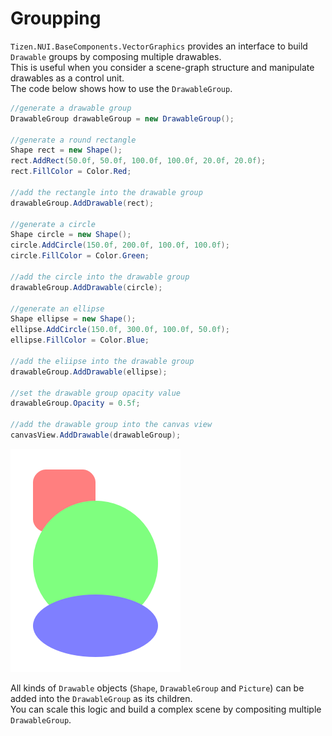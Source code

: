 # Groupping

`Tizen.NUI.BaseComponents.VectorGraphics` provides an interface to build `Drawable` groups by composing multiple drawables.<br>
This is useful when you consider a scene-graph structure and manipulate drawables as a control unit. <br>
The code below shows how to use the `DrawableGroup`.

```cs
//generate a drawable group
DrawableGroup drawableGroup = new DrawableGroup();

//generate a round rectangle
Shape rect = new Shape();
rect.AddRect(50.0f, 50.0f, 100.0f, 100.0f, 20.0f, 20.0f);
rect.FillColor = Color.Red;

//add the rectangle into the drawable group
drawableGroup.AddDrawable(rect);

//generate a circle
Shape circle = new Shape();
circle.AddCircle(150.0f, 200.0f, 100.0f, 100.0f);
circle.FillColor = Color.Green;

//add the circle into the drawable group
drawableGroup.AddDrawable(circle);

//generate an ellipse
Shape ellipse = new Shape();
ellipse.AddCircle(150.0f, 300.0f, 100.0f, 50.0f);
ellipse.FillColor = Color.Blue;

//add the eliipse into the drawable group
drawableGroup.AddDrawable(ellipse);

//set the drawable group opacity value
drawableGroup.Opacity = 0.5f;

//add the drawable group into the canvas view
canvasView.AddDrawable(drawableGroup);
```
![Groupping_drawablegroup](./media/vectorgraphics_drawablegroup.png)

All kinds of `Drawable` objects (`Shape`, `DrawableGroup` and `Picture`) can be added into the `DrawableGroup` as its children. <br>
You can scale this logic and build a complex scene by compositing multiple `DrawableGroup`.<br>


